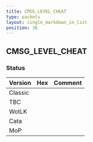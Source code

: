 ```yaml
---
title: CMSG_LEVEL_CHEAT
type: packets
layout: single_markdown_in_list
position: 38
---
```


## CMSG_LEVEL_CHEAT

### Status

Version    | Hex        | Comment
---------- | ---------- | ---------- 
Classic    |            |
TBC        |            |
WotLK      |            |
Cata       |            |
MoP        |            |